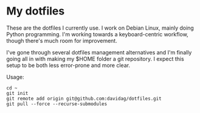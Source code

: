 My dotfiles
===========

These are the dotfiles I currently use. I work on Debian Linux, mainly doing Python programming. I'm working towards a keyboard-centric workflow, though there's much room for improvement.

I've gone through several dotfiles management alternatives and I'm finally going all in with making my $HOME folder a git repository. I expect this setup to be both less error-prone and more clear.

Usage:

    cd ~
    git init
    git remote add origin git@github.com:davidag/dotfiles.git
    git pull --force --recurse-submodules
